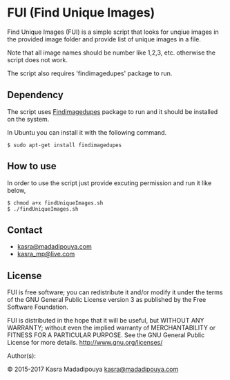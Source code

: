 FUI (Find Unique Images)
=======================
Find Unique Images (FUI) is a simple script that looks for unqiue images in the provided image folder and provide list of unique images in a file.

Note that all image names should be number like 1,2,3, etc. otherwise the script does not work.

The script also requires 'findimagedupes' package to run.

## Dependency
The script uses [Findimagedupes](http://www.jhnc.org/findimagedupes) package to run and it should be installed on the system.

In Ubuntu you can install it with the following command.

    $ sudo apt-get install findimagedupes
  
## How to use
In order to use the script just provide excuting permission and run it like below,

    $ chmod a+x findUniqueImages.sh
    $ ./findUniqueImages.sh

## Contact
* kasra@madadipouya.com  
* kasra_mp@live.com  

## License
FUI is free software; you can redistribute it and/or modify
it under the terms of the GNU General Public License version 3
as published by the Free Software Foundation.

FUI is distributed in the hope that it will be useful,
but WITHOUT ANY WARRANTY; without even the implied warranty of
MERCHANTABILITY or FITNESS FOR A PARTICULAR PURPOSE.  See the
GNU General Public License for more details.  <http://www.gnu.org/licenses/>

Author(s):

© 2015-2017 Kasra Madadipouya <kasra@madadipouya.com>
